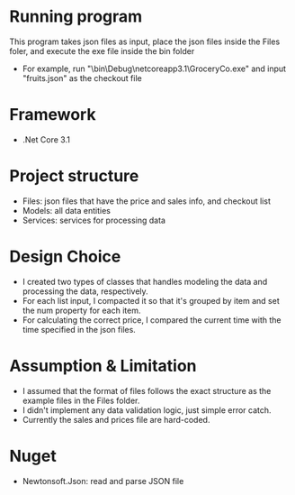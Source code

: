# Running program

This program takes json files as input, place the json files inside the Files foler, and execute the exe file inside the bin folder

- For example, run "\bin\Debug\netcoreapp3.1\GroceryCo.exe" and input "fruits.json" as the checkout file

# Framework

- .Net Core 3.1

# Project structure

- Files: json files that have the price and sales info, and checkout list
- Models: all data entities
- Services: services for processing data

# Design Choice

- I created two types of classes that handles modeling the data and processing the data, respectively.
- For each list input, I compacted it so that it's grouped by item and set the num property for each item.
- For calculating the correct price, I compared the current time with the time specified in the json files.

# Assumption & Limitation

- I assumed that the format of files follows the exact structure as the example files in the Files folder.
- I didn't implement any data validation logic, just simple error catch.
- Currently the sales and prices file are hard-coded.

# Nuget

- Newtonsoft.Json: read and parse JSON file
